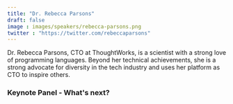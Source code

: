 ```yaml
---
title: "Dr. Rebecca Parsons"
draft: false
image : images/speakers/rebecca-parsons.png
twitter : "https://twitter.com/rebeccaparsons"
---
```


Dr. Rebecca Parsons, CTO at ThoughtWorks, is a scientist with a strong love of programming languages. Beyond her technical achievements, she is a strong advocate for diversity in the tech industry and uses her platform as CTO to inspire others.

### Keynote Panel - What's next?
